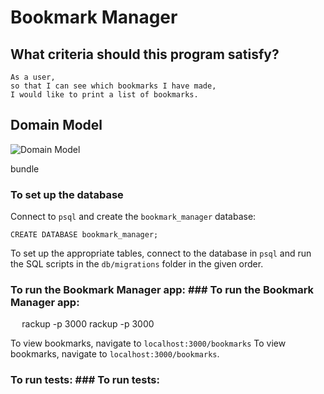 # Bookmark Manager #

## What criteria should this program satisfy?
```shell
As a user,
so that I can see which bookmarks I have made,
I would like to print a list of bookmarks.
```

## Domain Model

  ![Domain Model](https://github.com/Hannah-Frost/bookmark-manager/blob/master/images/domain_model.png)



  bundle
  ```	```


   ### To set up the database

   Connect to `psql` and create the `bookmark_manager` database:

   ```
  CREATE DATABASE bookmark_manager;
  ```

   To set up the appropriate tables, connect to the database in `psql` and run the SQL scripts in the `db/migrations` folder in the given order.

   ### To run the Bookmark Manager app:	### To run the Bookmark Manager app:


   ```	```
  rackup -p 3000	rackup -p 3000
  ```	```


   To view bookmarks, navigate to `localhost:3000/bookmarks`	To view bookmarks, navigate to `localhost:3000/bookmarks`.


   ### To run tests:	### To run tests:
